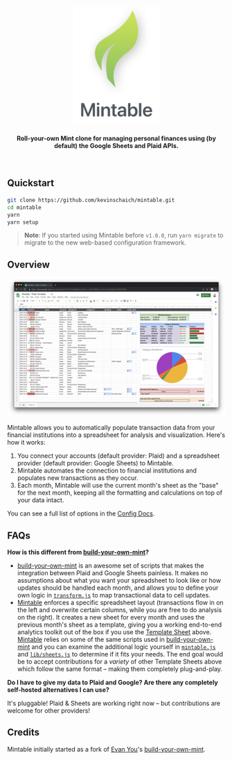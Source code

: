 <h4 align="center"><img width="200" src="./src/static/logo.png" alt="Mintable"><h4 align="center">Roll-your-own Mint clone for managing personal finances using (by default) the Google Sheets and Plaid APIs.</h4><br></h4>

## Quickstart

```bash
git clone https://github.com/kevinschaich/mintable.git
cd mintable
yarn
yarn setup
```

> **Note**: If you started using Mintable before `v1.0.0`, run `yarn migrate` to migrate to the new web-based configuration framework.

## Overview

![Mintable](./src/static/mintable.png)

Mintable allows you to automatically populate transaction data from your financial institutions into a spreadsheet for analysis and visualization. Here's how it works:

1. You connect your accounts (default provider: Plaid) and a spreadsheet provider (default provider: Google Sheets) to Mintable.
1. Mintable automates the connection to financial institutions and populates new transactions as they occur.
1. Each month, Mintable will use the current month's sheet as the "base" for the next month, keeping all the formatting and calculations on top of your data intact.

You can see a full list of options in the [Config Docs](./docs/CONFIG.md).

## FAQs

**How is this different from [build-your-own-mint](https://github.com/yyx990803/build-your-own-mint)?**

* [build-your-own-mint](https://github.com/yyx990803/build-your-own-mint) is an awesome set of scripts that makes the integration between Plaid and Google Sheets painless. It makes no assumptions about what you want your spreadsheet to look like or how updates should be handled each month, and allows you to define your own logic in [`transform.js`](https://github.com/yyx990803/build-your-own-mint/blob/master/lib/transform.js) to map transactional data to cell updates.
* [Mintable](#) enforces a specific spreadsheet layout (transactions flow in on the left and overwrite certain columns, while you are free to do analysis on the right). It creates a new sheet for every month and uses the previous month's sheet as a template, giving you a working end-to-end analytics toolkit out of the box if you use the [Template Sheet](#updating-your-template-sheet) above. [Mintable](#) relies on some of the same scripts used in [build-your-own-mint](https://github.com/yyx990803/build-your-own-mint) and you can examine the additional logic yourself in [`mintable.js`](https://github.com/kevinschaich/mintable/blob/master/mintable.js) and [`lib/sheets.js`](https://github.com/kevinschaich/mintable/blob/master/lib/sheets.js) to determine if it fits your needs. The end goal would be to accept contributions for a *variety* of other Template Sheets above which follow the same format – making them completely plug-and-play.

**Do I have to give my data to Plaid and Google? Are there any completely self-hosted alternatives I can use?**

It's pluggable! Plaid & Sheets are working right now – but contributions are welcome for other providers!

## Credits

Mintable initially started as a fork of [Evan You](https://github.com/yyx990803)'s [build-your-own-mint](https://github.com/yyx990803/build-your-own-mint).
